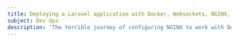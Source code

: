 ```yaml
---
title: Deploying a Laravel application with Docker, Websockets, NGINX, and Let's Encrypt.
subject: Dev Ops
description: 'The terrible journey of configuring NGINX to work with Docker containers, websockets, and SSL. Having exhausted every article regarding this issue, maybe this blog can appear somewhere and help another developer out.'
---
```

